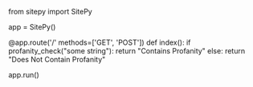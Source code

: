 from sitepy import SitePy

app = SitePy()

@app.route('/' methods=['GET', 'POST'])
def index():
    if profanity_check("some string"):
        return "Contains Profanity"
    else:
        return "Does Not Contain Profanity"

app.run()
